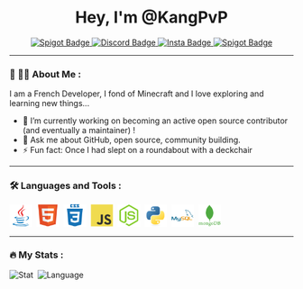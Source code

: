 <div id="header" align="center">
  <h1>
    Hey, I'm @KangPvP
  </h1>
  <div id="badges">
      <a href="https://www.spigotmc.org/members/kangpvp.1524474/">
      <img src="https://img.shields.io/badge/kangpvp%40gmail.com-gray?logo=gmail" alt="Spigot Badge"/>
    </a>
    <a href="https://discord.gg/EtxNkW8HSx">
      <img src="https://img.shields.io/badge/KangPvP%231304-gray?logo=discord" alt="Discord Badge"/>
    </a>
    <a href="https://www.instagram.com/kangpvp/">
      <img src="https://img.shields.io/badge/KangPvP-gray?logo=instagram" alt="Insta Badge"/>
    </a>
    <a href="https://www.spigotmc.org/members/kangpvp.1524474/">
      <img src="https://img.shields.io/badge/Spigot-MC-yellow" alt="Spigot Badge"/>
    </a>
  </div>
</div>
<div align="center">
</div>

---

### 👋 👩‍💻 About Me :
I am a French Developer, I fond of Minecraft and I love exploring and learning new things...

- 🌱  I’m currently working on becoming an active open source contributor (and eventually a maintainer) !
- 💬 Ask me about GitHub, open source, community building.
- ⚡ Fun fact: Once I had slept on a roundabout with a deckchair
---

### :hammer_and_wrench: Languages and Tools :
<div>
  <img src="https://github.com/devicons/devicon/blob/master/icons/java/java-original.svg" title="Java" alt="JAVA" width="40" height="40"/>&nbsp;
  <img src="https://github.com/devicons/devicon/blob/master/icons/html5/html5-original.svg" title="HTML5" alt="HTML" width="40" height="40"/>&nbsp;
  <img src="https://github.com/devicons/devicon/blob/master/icons/css3/css3-plain-wordmark.svg"  title="CSS3" alt="CSS" width="40" height="40"/>&nbsp;
  <img src="https://github.com/devicons/devicon/blob/master/icons/javascript/javascript-original.svg" title="JavaScript" alt="JavaScript" width="40" height="40"/>&nbsp;
  <img src="https://github.com/devicons/devicon/blob/master/icons/nodejs/nodejs-original.svg" title="NodeJS" alt="NodeJS" width="40" height="40"/>&nbsp;
  <img src="https://github.com/devicons/devicon/blob/master/icons/python/python-original.svg" title="Python" alt="Python" width="40" height="40"/>&nbsp;
  <img src="https://github.com/devicons/devicon/blob/master/icons/mysql/mysql-original-wordmark.svg" title="MySQL"  alt="MySQL" width="40" height="40"/>&nbsp;
  <img src="https://github.com/devicons/devicon/blob/master/icons/mongodb/mongodb-plain-wordmark.svg" title="MongoDb" alt="MongoDb" width="40" height="40"/>&nbsp;
</div>

---

### :fire: My Stats :
<!--[![GitHub Streak](http://github-readme-streak-stats.herokuapp.com?user=KangPvP&theme=darcula&border_radius=5)](https://git.io/streak-stats)-->
<div> 
  <img src="https://github-readme-stats.vercel.app/api?username=KangPvP&layout=compact&theme=darcula&border_radius=5&show_icons=true" title="Stat"  alt="Stat"/>&nbsp;
  <img src="https://github-readme-stats.vercel.app/api/top-langs/?username=KangPvP&layout=compact&theme=darcula&border_radius=5" title="Language" alt="Language"/>&nbsp;
</div>

<!-- https://shields.io/ -->
<!-- https://github-profile-summary-cards.vercel.app/demo.html -->
<!-- https://github-readme-stats.vercel.app -->

